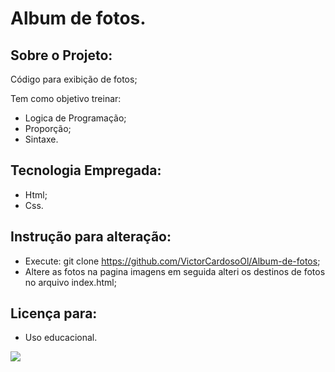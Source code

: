 # Album de fotos.

## Sobre o Projeto:

Código para exibição de fotos;

Tem como objetivo treinar:

- Logica de Programação;
- Proporção;
- Sintaxe.

## Tecnologia Empregada:

- Html;
- Css.

## Instrução para alteração:

- Execute: git clone https://github.com/VictorCardosoOl/Album-de-fotos;
- Altere as fotos na pagina imagens em seguida alteri os destinos de fotos no arquivo index.html;

## Licença para: 

- Uso educacional.

<img src="/imagens/repositori oalbum de fotos.png">
